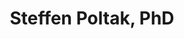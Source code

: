 ---
title: Steffen Poltak, PhD
position: PhD Student
layout: default
contact:
publications: 
image: /images/user-icon.svg
group: grad
year-start: 2006
year-end: 2010
---